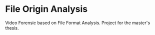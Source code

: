 # File Origin Analysis
Video Forensic based on File Format Analysis. Project for the master's thesis.
